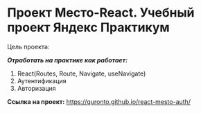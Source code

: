 # Проект Место-React. Учебный проект Яндекс Практикум


Цель проекта:

  ___Отработать на практике как работает:___
1. React(Routes, Route, Navigate, useNavigate)
2. Аутентификация
3. Авторизация



__Ссылка на проект:__
https://quronto.github.io/react-mesto-auth/